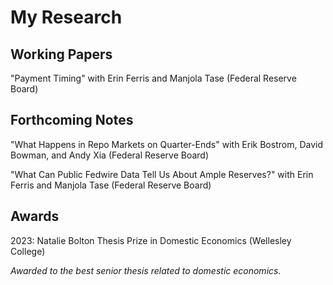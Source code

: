# My Research

## Working Papers
"Payment Timing" with Erin Ferris and Manjola Tase (Federal Reserve Board)

## Forthcoming Notes
"What Happens in Repo Markets on Quarter-Ends" with Erik Bostrom, David Bowman, and Andy Xia (Federal Reserve Board)

"What Can Public Fedwire Data Tell Us About Ample Reserves?" with Erin Ferris and Manjola Tase (Federal Reserve Board)

## Awards
2023: Natalie Bolton Thesis Prize in Domestic Economics (Wellesley College)

  *Awarded to the best senior thesis related to domestic economics.*
